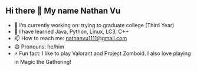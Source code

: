 ## Hi there 👋 My name Nathan Vu
- 🔭 I’m currently working on: trying to graduate college (Third Year)
- 🌱 I have learned Java, Python, Linux, LC3, C++
- 📫 How to reach me: nathanvu1111@gmail.com 
- 😄 Pronouns: he/him
- ⚡ Fun fact: I like to play Valorant and Project Zomboid. I also love playing in Magic the Gathering!

<!--
**SushiBoiNV/SushiBoiNV** is a ✨ _special_ ✨ repository because its `README.md` (this file) appears on your GitHub profile.

Here are some ideas to get you started:

- 🔭 I’m currently working on ...
- 🌱 I’m currently learning ...
- 👯 I’m looking to collaborate on ...
- 🤔 I’m looking for help with ...
- 💬 Ask me about ...
- 📫 How to reach me: ...
- 😄 Pronouns: ...
- ⚡ Fun fact: ...
-->
